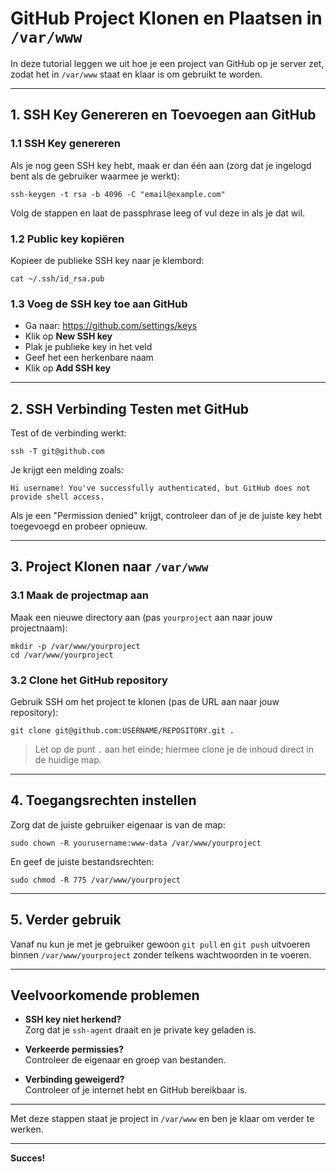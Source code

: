 # GitHub Project Klonen en Plaatsen in `/var/www`

In deze tutorial leggen we uit hoe je een project van GitHub op je server zet, zodat het in `/var/www` staat en klaar is om gebruikt te worden.

---

## 1. SSH Key Genereren en Toevoegen aan GitHub

### 1.1 SSH Key genereren

Als je nog geen SSH key hebt, maak er dan één aan (zorg dat je ingelogd bent als de gebruiker waarmee je werkt):

    ssh-keygen -t rsa -b 4096 -C "email@example.com"

Volg de stappen en laat de passphrase leeg of vul deze in als je dat wil.

### 1.2 Public key kopiëren

Kopieer de publieke SSH key naar je klembord:

    cat ~/.ssh/id_rsa.pub

### 1.3 Voeg de SSH key toe aan GitHub

- Ga naar: https://github.com/settings/keys  
- Klik op **New SSH key**  
- Plak je publieke key in het veld  
- Geef het een herkenbare naam  
- Klik op **Add SSH key**

---

## 2. SSH Verbinding Testen met GitHub

Test of de verbinding werkt:

    ssh -T git@github.com

Je krijgt een melding zoals:

    Hi username! You've successfully authenticated, but GitHub does not provide shell access.

Als je een "Permission denied" krijgt, controleer dan of je de juiste key hebt toegevoegd en probeer opnieuw.

---

## 3. Project Klonen naar `/var/www`

### 3.1 Maak de projectmap aan

Maak een nieuwe directory aan (pas `yourproject` aan naar jouw projectnaam):

    mkdir -p /var/www/yourproject
    cd /var/www/yourproject

### 3.2 Clone het GitHub repository

Gebruik SSH om het project te klonen (pas de URL aan naar jouw repository):

    git clone git@github.com:USERNAME/REPOSITORY.git .

> Let op de punt `.` aan het einde; hiermee clone je de inhoud direct in de huidige map.

---

## 4. Toegangsrechten instellen

Zorg dat de juiste gebruiker eigenaar is van de map:

    sudo chown -R yourusername:www-data /var/www/yourproject

En geef de juiste bestandsrechten:

    sudo chmod -R 775 /var/www/yourproject

---

## 5. Verder gebruik

Vanaf nu kun je met je gebruiker gewoon `git pull` en `git push` uitvoeren binnen `/var/www/yourproject` zonder telkens wachtwoorden in te voeren.

---

## Veelvoorkomende problemen

- **SSH key niet herkend?**  
  Zorg dat je `ssh-agent` draait en je private key geladen is.

- **Verkeerde permissies?**  
  Controleer de eigenaar en groep van bestanden.

- **Verbinding geweigerd?**  
  Controleer of je internet hebt en GitHub bereikbaar is.

---

Met deze stappen staat je project in `/var/www` en ben je klaar om verder te werken.

---

**Succes!**
